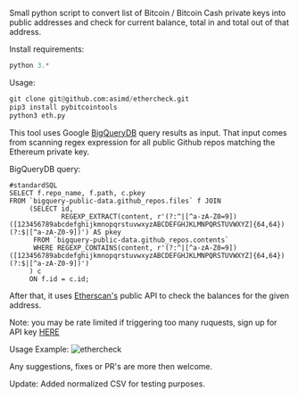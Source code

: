 Small python script to convert list of Bitcoin / Bitcoin Cash private keys into public addresses and check for current balance, total in and total out of that address. 

Install requirements: 

```python
python 3.*
```

Usage:
```python
git clone git@github.com:asimd/ethercheck.git
pip3 install pybitcointools
python3 eth.py
```

This tool uses Google [BigQueryDB](https://cloud.google.com/bigquery/) query results as input. 
That input comes from scanning regex expression for all public Github repos matching the Ethereum private key.

BigQueryDB query:
``` 
#standardSQL
SELECT f.repo_name, f.path, c.pkey
FROM `bigquery-public-data.github_repos.files` f JOIN
     (SELECT id,
             REGEXP_EXTRACT(content, r'(?:^|[^a-zA-Z0=9])([123456789abcdefghijkmnopqrstuvwxyzABCDEFGHJKLMNPQRSTUVWXYZ]{64,64})(?:$|[^a-zA-Z0-9])') AS pkey
      FROM `bigquery-public-data.github_repos.contents`
      WHERE REGEXP_CONTAINS(content, r'(?:^|[^a-zA-Z0=9])([123456789abcdefghijkmnopqrstuvwxyzABCDEFGHJKLMNPQRSTUVWXYZ]{64,64})(?:$|[^a-zA-Z0-9])')
     ) c
     ON f.id = c.id;

```



After that, it uses [Etherscan's](http://etherscan.io) public API to check the balances for the given address.

Note: you may be rate limited if triggering too many ruquests, sign up for API key [HERE](https://etherscan.io/) 


Usage Example:
![ethercheck](https://i.imgur.com/LisgCPt.png)


Any suggestions, fixes or PR's are more then welcome.

Update: Added normalized CSV for testing purposes.
